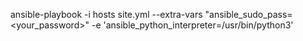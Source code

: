 ansible-playbook -i hosts site.yml --extra-vars "ansible_sudo_pass=<your_password>"  -e 'ansible_python_interpreter=/usr/bin/python3'